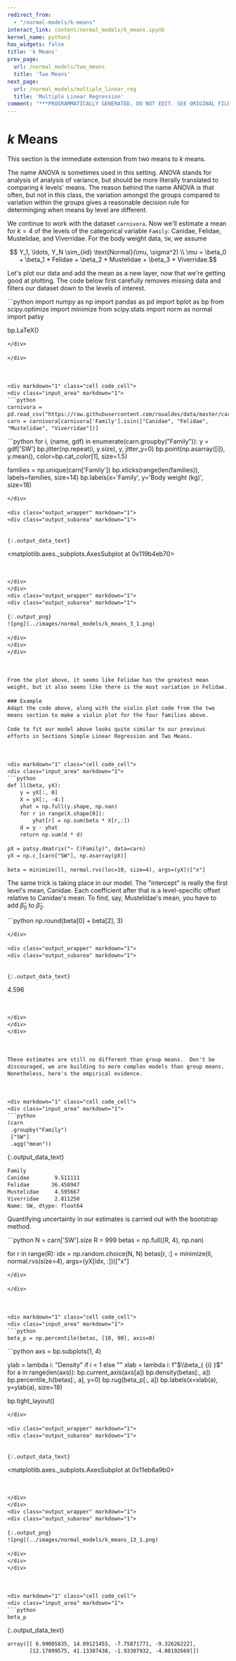 ```yaml
---
redirect_from:
  - "/normal-models/k-means"
interact_link: content/normal_models/k_means.ipynb
kernel_name: python3
has_widgets: false
title: 'k Means'
prev_page:
  url: /normal_models/two_means
  title: 'Two Means'
next_page:
  url: /normal_models/multiple_linear_reg
  title: 'Multiple Linear Regression'
comment: "***PROGRAMMATICALLY GENERATED, DO NOT EDIT. SEE ORIGINAL FILES IN /content***"
---
```



# $k$ Means

This section is the immediate extension from two means to $k$ means. 

The name ANOVA is sometimes used in this setting. ANOVA stands for analysis of analysis of variance, but should be more literally translated to comparing $k$ levels' means.  The reason behind the name ANOVA is that often, but not in this class, the variation amongst the groups compared to variation within the groups gives a reasonable decision rule for determinging when means by level are different.

We continue to work with the dataset $\texttt{carnivora}$.  Now we'll estimate a mean for $k = 4$ of the levels of the categorical variable $\texttt{Family}$: Canidae, Felidae, Mustelidae, and Viverridae. For the body weight data, $\texttt{SW}$, we assume

$$ Y_1, \ldots, Y_N \sim_{iid} \text{Normal}(\mu, \sigma^2) \\
\mu = \beta_0 + \beta_1 * Felidae + \beta_2 * Mustelidae + \beta_3 * Viverridae.$$

Let's plot our data and add the mean as a new layer, now that we're getting good at plotting.  The code below first carefully removes missing data and filters our dataset down to the levels of interest.



<div markdown="1" class="cell code_cell">
<div class="input_area" markdown="1">
```python
import numpy as np
import pandas as pd
import bplot as bp
from scipy.optimize import minimize
from scipy.stats import norm as normal
import patsy

bp.LaTeX()

```
</div>

</div>



<div markdown="1" class="cell code_cell">
<div class="input_area" markdown="1">
```python
carnivora = pd.read_csv("https://raw.githubusercontent.com/roualdes/data/master/carnivora.csv")
carn = carnivora[carnivora['Family'].isin(["Canidae", "Felidae", "Mustelidae", "Viverridae"])]

```
</div>

</div>



<div markdown="1" class="cell code_cell">
<div class="input_area" markdown="1">
```python
for i, (name, gdf) in enumerate(carn.groupby("Family")):
    y = gdf['SW']
    bp.jitter(np.repeat(i, y.size), y, jitter_y=0)
    bp.point(np.asarray([i]), y.mean(), color=bp.cat_color[1], size=1.5)
    
families = np.unique(carn['Family'])
bp.xticks(range(len(families)), labels=families, size=14)
bp.labels(x='Family', y='Body weight (kg)', size=18)

```
</div>

<div class="output_wrapper" markdown="1">
<div class="output_subarea" markdown="1">


{:.output_data_text}
```
<matplotlib.axes._subplots.AxesSubplot at 0x119b4eb70>
```


</div>
</div>
<div class="output_wrapper" markdown="1">
<div class="output_subarea" markdown="1">

{:.output_png}
![png](../images/normal_models/k_means_3_1.png)

</div>
</div>
</div>



From the plot above, it seems like Felidae has the greatest mean weight, but it also seems like there is the most variation in Felidae.

### Example
Adapt the code above, along with the violin plot code from the two means section to make a violin plot for the four families above.

Code to fit our model above looks quite similar to our previous efforts in Sections Simple Linear Regression and Two Means.



<div markdown="1" class="cell code_cell">
<div class="input_area" markdown="1">
```python
def ll(beta, yX):
    y = yX[:, 0]
    X = yX[:, -4:]
    yhat = np.full(y.shape, np.nan)
    for r in range(X.shape[0]):
        yhat[r] = np.sum(beta * X[r,:])
    d = y - yhat
    return np.sum(d * d)

pX = patsy.dmatrix("~ C(Family)", data=carn)
yX = np.c_[carn["SW"], np.asarray(pX)]

beta = minimize(ll, normal.rvs(loc=10, size=4), args=(yX))["x"]

```
</div>

</div>



The same trick is taking place in our model.  The "intercept" is really the first level's mean, Canidae.  Each coefficient after that is a level-specific offset relative to Canidae's mean.  To find, say, Mustelidae's mean, you have to add $\hat{\beta}_0$ to $\hat{\beta}_2$.



<div markdown="1" class="cell code_cell">
<div class="input_area" markdown="1">
```python
np.round(beta[0] + beta[2], 3)

```
</div>

<div class="output_wrapper" markdown="1">
<div class="output_subarea" markdown="1">


{:.output_data_text}
```
4.596
```


</div>
</div>
</div>



These estimates are still no different than group means.  Don't be discouraged, we are building to more complex models than group means.  Nonetheless, here's the empirical evidence.



<div markdown="1" class="cell code_cell">
<div class="input_area" markdown="1">
```python
(carn
 .groupby("Family")
 ["SW"]
 .agg("mean"))

```
</div>

<div class="output_wrapper" markdown="1">
<div class="output_subarea" markdown="1">


{:.output_data_text}
```
Family
Canidae        9.511111
Felidae       36.458947
Mustelidae     4.595667
Viverridae     2.811250
Name: SW, dtype: float64
```


</div>
</div>
</div>



Quantifying uncertainty in our estimates is carried out with the bootstrap method.



<div markdown="1" class="cell code_cell">
<div class="input_area" markdown="1">
```python
N = carn['SW'].size
R = 999
betas = np.full((R, 4), np.nan)

for r in range(R):
    idx = np.random.choice(N, N)
    betas[r, :] = minimize(ll, normal.rvs(size=4), args=(yX[idx, :]))["x"]

```
</div>

</div>



<div markdown="1" class="cell code_cell">
<div class="input_area" markdown="1">
```python
beta_p = np.percentile(betas, [10, 90], axis=0)

```
</div>

</div>



<div markdown="1" class="cell code_cell">
<div class="input_area" markdown="1">
```python
axs = bp.subplots(1, 4)

ylab = lambda i: "Density" if i < 1 else ""
xlab = lambda i: f"$\\beta_{ {i} }$"
for a in range(len(axs)):
    bp.current_axis(axs[a])
    bp.density(betas[:, a])
    bp.percentile_h(betas[:, a], y=0)
    bp.rug(beta_p[:, a])
    bp.labels(x=xlab(a), y=ylab(a), size=18)
    
bp.tight_layout()

```
</div>

<div class="output_wrapper" markdown="1">
<div class="output_subarea" markdown="1">


{:.output_data_text}
```
<matplotlib.axes._subplots.AxesSubplot at 0x11eb6a9b0>
```


</div>
</div>
<div class="output_wrapper" markdown="1">
<div class="output_subarea" markdown="1">

{:.output_png}
![png](../images/normal_models/k_means_13_1.png)

</div>
</div>
</div>



<div markdown="1" class="cell code_cell">
<div class="input_area" markdown="1">
```python
beta_p

```
</div>

<div class="output_wrapper" markdown="1">
<div class="output_subarea" markdown="1">


{:.output_data_text}
```
array([[ 6.99005835, 14.09121455, -7.75871771, -9.32626222],
       [12.17099575, 41.13387438, -1.93307932, -4.08192669]])
```


</div>
</div>
</div>

